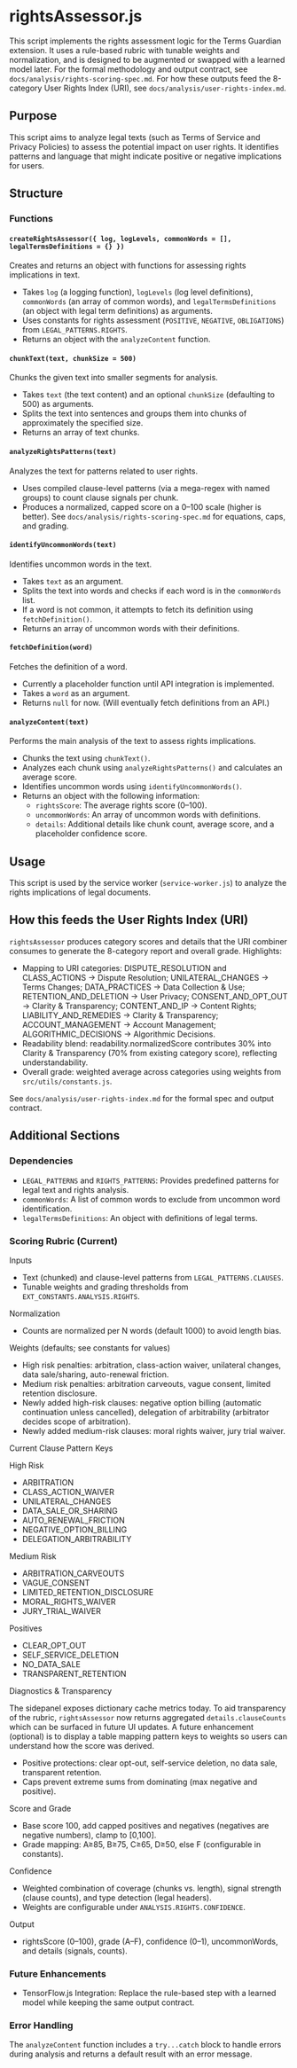 # rightsAssessor.js

This script implements the rights assessment logic for the Terms Guardian extension. It uses a rule-based rubric with tunable weights and normalization, and is designed to be augmented or swapped with a learned model later. For the formal methodology and output contract, see `docs/analysis/rights-scoring-spec.md`. For how these outputs feed the 8-category User Rights Index (URI), see `docs/analysis/user-rights-index.md`.

## Purpose

This script aims to analyze legal texts (such as Terms of Service and Privacy Policies) to assess the potential impact on user rights. It identifies patterns and language that might indicate positive or negative implications for users.

## Structure

### Functions

#### `createRightsAssessor({ log, logLevels, commonWords = [], legalTermsDefinitions = {} })`

Creates and returns an object with functions for assessing rights implications in text.

- Takes `log` (a logging function), `logLevels` (log level definitions), `commonWords` (an array of common words), and `legalTermsDefinitions` (an object with legal term definitions) as arguments.
- Uses constants for rights assessment (`POSITIVE`, `NEGATIVE`, `OBLIGATIONS`) from `LEGAL_PATTERNS.RIGHTS`.
- Returns an object with the `analyzeContent` function.

#### `chunkText(text, chunkSize = 500)`

Chunks the given text into smaller segments for analysis.

- Takes `text` (the text content) and an optional `chunkSize` (defaulting to 500) as arguments.
- Splits the text into sentences and groups them into chunks of approximately the specified size.
- Returns an array of text chunks.

#### `analyzeRightsPatterns(text)`

Analyzes the text for patterns related to user rights.

- Uses compiled clause-level patterns (via a mega-regex with named groups) to count clause signals per chunk.
- Produces a normalized, capped score on a 0–100 scale (higher is better). See `docs/analysis/rights-scoring-spec.md` for equations, caps, and grading.

#### `identifyUncommonWords(text)`

Identifies uncommon words in the text.

- Takes `text` as an argument.
- Splits the text into words and checks if each word is in the `commonWords` list.
- If a word is not common, it attempts to fetch its definition using `fetchDefinition()`.
- Returns an array of uncommon words with their definitions.

#### `fetchDefinition(word)`

Fetches the definition of a word.

- Currently a placeholder function until API integration is implemented.
- Takes a `word` as an argument.
- Returns `null` for now. (Will eventually fetch definitions from an API.)

#### `analyzeContent(text)`

Performs the main analysis of the text to assess rights implications.

- Chunks the text using `chunkText()`.
- Analyzes each chunk using `analyzeRightsPatterns()` and calculates an average score.
- Identifies uncommon words using `identifyUncommonWords()`.
- Returns an object with the following information:
  - `rightsScore`: The average rights score (0–100).
  - `uncommonWords`: An array of uncommon words with definitions.
  - `details`: Additional details like chunk count, average score, and a placeholder confidence score.

## Usage

This script is used by the service worker (`service-worker.js`) to analyze the rights implications of legal documents.

## How this feeds the User Rights Index (URI)

`rightsAssessor` produces category scores and details that the URI combiner consumes to generate the 8-category report and overall grade. Highlights:

- Mapping to URI categories: DISPUTE_RESOLUTION and CLASS_ACTIONS → Dispute Resolution; UNILATERAL_CHANGES → Terms Changes; DATA_PRACTICES → Data Collection & Use; RETENTION_AND_DELETION → User Privacy; CONSENT_AND_OPT_OUT → Clarity & Transparency; CONTENT_AND_IP → Content Rights; LIABILITY_AND_REMEDIES → Clarity & Transparency; ACCOUNT_MANAGEMENT → Account Management; ALGORITHMIC_DECISIONS → Algorithmic Decisions.
- Readability blend: readability.normalizedScore contributes 30% into Clarity & Transparency (70% from existing category score), reflecting understandability.
- Overall grade: weighted average across categories using weights from `src/utils/constants.js`.

See `docs/analysis/user-rights-index.md` for the formal spec and output contract.

## Additional Sections

### Dependencies

- `LEGAL_PATTERNS` and `RIGHTS_PATTERNS`: Provides predefined patterns for legal text and rights analysis.
- `commonWords`: A list of common words to exclude from uncommon word identification.
- `legalTermsDefinitions`: An object with definitions of legal terms.

### Scoring Rubric (Current)

Inputs

- Text (chunked) and clause-level patterns from `LEGAL_PATTERNS.CLAUSES`.
- Tunable weights and grading thresholds from `EXT_CONSTANTS.ANALYSIS.RIGHTS`.

Normalization

- Counts are normalized per N words (default 1000) to avoid length bias.

Weights (defaults; see constants for values)

- High risk penalties: arbitration, class-action waiver, unilateral changes, data sale/sharing, auto-renewal friction.
- Medium risk penalties: arbitration carveouts, vague consent, limited retention disclosure.
- Newly added high-risk clauses: negative option billing (automatic continuation unless cancelled), delegation of arbitrability (arbitrator decides scope of arbitration).
- Newly added medium-risk clauses: moral rights waiver, jury trial waiver.

Current Clause Pattern Keys

High Risk

- ARBITRATION
- CLASS_ACTION_WAIVER
- UNILATERAL_CHANGES
- DATA_SALE_OR_SHARING
- AUTO_RENEWAL_FRICTION
- NEGATIVE_OPTION_BILLING
- DELEGATION_ARBITRABILITY

Medium Risk

- ARBITRATION_CARVEOUTS
- VAGUE_CONSENT
- LIMITED_RETENTION_DISCLOSURE
- MORAL_RIGHTS_WAIVER
- JURY_TRIAL_WAIVER

Positives

- CLEAR_OPT_OUT
- SELF_SERVICE_DELETION
- NO_DATA_SALE
- TRANSPARENT_RETENTION

Diagnostics & Transparency

The sidepanel exposes dictionary cache metrics today. To aid transparency of the rubric, `rightsAssessor` now returns aggregated `details.clauseCounts` which can be surfaced in future UI updates. A future enhancement (optional) is to display a table mapping pattern keys to weights so users can understand how the score was derived.

- Positive protections: clear opt-out, self-service deletion, no data sale, transparent retention.
- Caps prevent extreme sums from dominating (max negative and positive).

Score and Grade

- Base score 100, add capped positives and negatives (negatives are negative numbers), clamp to [0,100].
- Grade mapping: A≥85, B≥75, C≥65, D≥50, else F (configurable in constants).

Confidence

- Weighted combination of coverage (chunks vs. length), signal strength (clause counts), and type detection (legal headers).
- Weights are configurable under `ANALYSIS.RIGHTS.CONFIDENCE`.

Output

- rightsScore (0–100), grade (A–F), confidence (0–1), uncommonWords, and details (signals, counts).

### Future Enhancements

- TensorFlow.js Integration: Replace the rule-based step with a learned model while keeping the same output contract.

### Error Handling

The `analyzeContent` function includes a `try...catch` block to handle errors during analysis and returns a default result with an error message.
